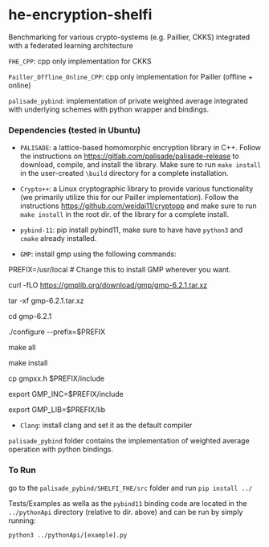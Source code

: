 # he-encryption-shelfi

Benchmarking for various crypto-systems (e.g. Paillier, CKKS) integrated with a federated learning architecture

`FHE_CPP`: cpp only implementation for CKKS 

`Pailler_Offline_Online_CPP`: cpp only implementation for Pailler (offline + online)

`palisade_pybind`: implementation of private weighted average integrated with underlying schemes with python wrapper and bindings. 

### Dependencies (tested in Ubuntu)
- `PALISADE`: a lattice-based homomorphic encryption library in C++. Follow the instructions on https://gitlab.com/palisade/palisade-release to download, compile, and install the library. Make sure to run `make install` in the user-created `\build` directory for a complete installation. 

- `Crypto++`: a Linux cryptographic library to provide various functionality (we primarily utilize this for our Pailler implementation). Follow the instructions https://github.com/weidai11/cryptopp and make sure to run `make install` in the root dir. of the library for a complete install.

- `pybind-11`: pip install pybind11, make sure to have have `python3` and `cmake` already installed. 
- `GMP`: install gmp using the following commands:

PREFIX=/usr/local  # Change this to install GMP wherever you want.

curl -fLO https://gmplib.org/download/gmp/gmp-6.2.1.tar.xz

tar -xf gmp-6.2.1.tar.xz

cd gmp-6.2.1

./configure --prefix=$PREFIX

make all

make install

cp gmpxx.h $PREFIX/include

export GMP_INC=$PREFIX/include

export GMP_LIB=$PREFIX/lib

- `Clang`: install clang and set it as the default compiler

`palisade_pybind` folder contains the implementation of weighted average operation with python bindings.

### To Run

go to the `palisade_pybind/SHELFI_FHE/src` folder and run `pip install ../`

Tests/Examples as wella as the `pybind11` binding code are located in the `../pythonApi` directory (relative to dir. above) and can be run by simply running:

`python3 ../pythonApi/[example].py`

